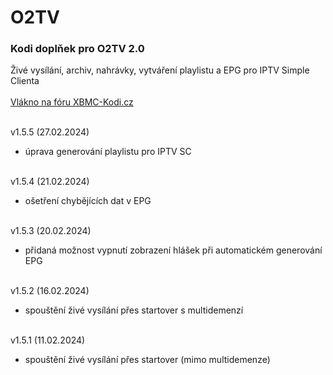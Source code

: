 <h1>O2TV</h1>
<p>
<h3>Kodi doplňek pro O2TV 2.0</h3>
<p>
Živé vysílání, archiv, nahrávky, vytváření playlistu a EPG pro IPTV Simple Clienta<br><br>
<a href="https://www.xbmc-kodi.cz/prispevek-o2tv">Vlákno na fóru XBMC-Kodi.cz</a><br><br>

v1.5.5 (27.02.2024)<br>
- úprava generování playlistu pro IPTV SC<br><br>

v1.5.4 (21.02.2024)<br>
- ošetření chybějících dat v EPG<br><br>

v1.5.3 (20.02.2024)<br>
- přidaná možnost vypnutí zobrazení hlášek při automatickém generování EPG<br><br>

v1.5.2 (16.02.2024)<br>
- spouštění živé vysílání přes startover s multidemenzí<br><br>

v1.5.1 (11.02.2024)<br>
- spouštění živé vysílání přes startover (mimo multidemenze)<br><br>
</p>
